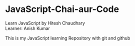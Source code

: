 # JavaScript-Chai-aur-Code

Learn JavaScript by Hitesh Chaudhary
<br>
Learner: Anish Kumar
<br>

<p> This is my JavaScript learning Repository with git and github <p>
